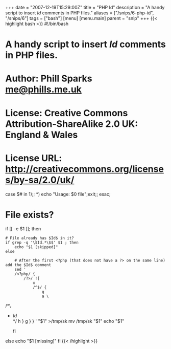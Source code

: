 +++
date = "2007-12-19T15:29:00Z"
title = "PHP Id"
description = "A handy script to insert $Id$ comments in PHP files."
aliases = ["/snips/6-php-id", "/snips/6"]
tags = ["bash"]
[menu]
  [menu.main]
    parent = "snip"
+++
{{< highlight bash >}}
#!/bin/bash

# A handy script to insert $Id$ comments in PHP files.
#
# Author: Phill Sparks <me@phills.me.uk>
# License: Creative Commons Attribution-ShareAlike 2.0 UK: England & Wales
# License URL: http://creativecommons.org/licenses/by-sa/2.0/uk/

case $# in
    1);;
    *) echo "Usage: $0 file";exit;;
esac;

# File exists?
if [[ -e $1 ]]; then

    # File already has $Id$ in it?
    if grep -q '\$Id.*\$$' $1 ; then
        echo "$1 [skipped]"
    else

        # After the first <?php (that does not have a ?> on the same line) add the $Id$ comment
        sed '
        /<?php/ {
            /?>/ !{
                x
                /^$/ {
                    g
                    a \
/*\
 * $Id$\
 */
                    h
                }
                g
            }
        }
        ' "$1" >/tmp/sk
        mv /tmp/sk "$1"
        echo "$1"

    fi

else
    echo "$1 [missing]"
fi
{{< /highlight >}}
